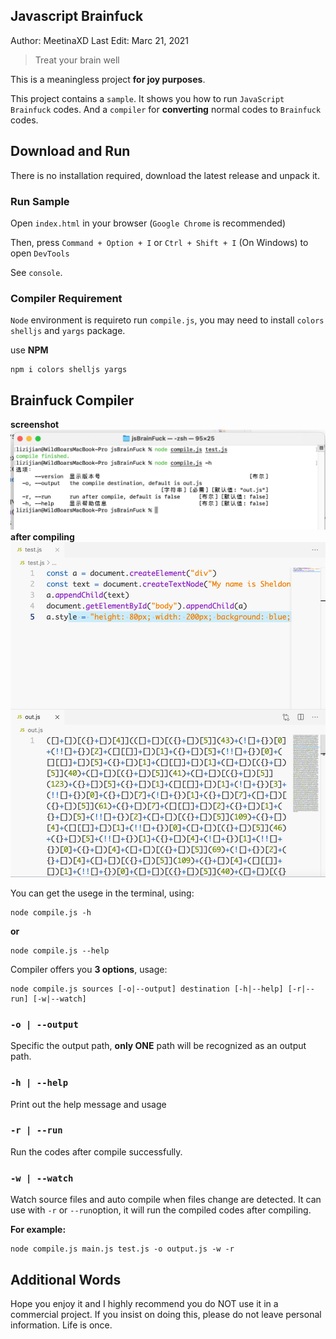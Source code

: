 ## Javascript Brainfuck
Author: MeetinaXD
Last Edit: Marc 21, 2021

> Treat your brain well

This is a meaningless project **for joy purposes**.

This project contains a `sample`. It shows you how to run `JavaScript Brainfuck` codes. And a `compiler` for **converting** normal codes to `Brainfuck` codes.

## Download and Run
There is no installation required, download the latest release and unpack it.

### Run Sample
Open `index.html` in your browser (`Google Chrome` is recommended)

Then, press `Command + Option + I` or `Ctrl + Shift + I` (On Windows) to open `DevTools`

See `console`.

### Compiler Requirement

`Node` environment is requireto run `compile.js`, you may need to install `colors` `shelljs` and `yargs` package.

use **NPM**
```shell
npm i colors shelljs yargs
```

## Brainfuck Compiler
**screenshot**
![Screenshot](./assets/compiler-screenshot.png)
**after compiling**
![Screenshot](./assets/after-compile.png)

You can get the usege in the terminal, using:
```shell
node compile.js -h
```
**or**
```shell
node compile.js --help
```

Compiler offers you **3 options**, usage:
```shell
node compile.js sources [-o|--output] destination [-h|--help] [-r|--run] [-w|--watch]
```

### `-o | --output`
Specific the output path, **only ONE** path will be recognized as an output path.

### `-h | --help`
Print out the help message and usage

### `-r | --run`
Run the codes after compile successfully.

### `-w | --watch`
Watch source files and auto compile when files change are detected. It can use with `-r` or `--run`option, it will run the compiled codes after compiling.

**For example:**
```shell
node compile.js main.js test.js -o output.js -w -r
```

## Additional Words
Hope you enjoy it and I highly recommend you do NOT use it in a commercial project.
If you insist on doing this, please do not leave personal information.
Life is once.